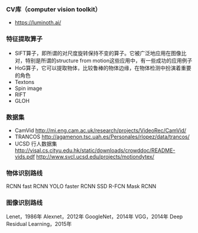 
### CV库（computer vision toolkit）
- https://luminoth.ai/


### 特征提取算子
- SIFT算子，即所谓的对尺度旋转保持不变的算子。它被广泛地应用在图像比对，特别是所谓的structure from motion这些应用中，有一些成功的应用例子
- HoG算子，它可以提取物体，比较鲁棒的物体边缘，在物体检测中扮演着重要的角色
- Textons
- Spin image
- RIFT
- GLOH

### 数据集
- CamVid
http://mi.eng.cam.ac.uk/research/projects/VideoRec/CamVid/
- TRANCOS
http://agamenon.tsc.uah.es/Personales/rlopez/data/trancos/
- UCSD 行人数据集
http://visal.cs.cityu.edu.hk/static/downloads/crowddoc/README-vids.pdf
http://www.svcl.ucsd.edu/projects/motiondytex/

### 物体识别路线
RCNN
fast RCNN
YOLO
faster RCNN
SSD
R-FCN
Mask RCNN

### 图像识别路线
Lenet，1986年
Alexnet，2012年
GoogleNet，2014年
VGG，2014年
Deep Residual Learning，2015年
